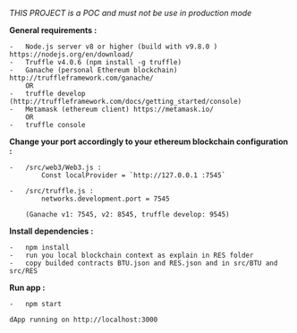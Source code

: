 *THIS PROJECT is a POC and must not be use in production mode*

**General requirements :**
    
    -	Node.js server v8 or higher (build with v9.8.0 ) https://nodejs.org/en/download/ 
    -	Truffle v4.0.6 (npm install -g truffle)
    -	Ganache (personal Ethereum blockchain) http://truffleframework.com/ganache/
        OR
    -	truffle develop (http://truffleframework.com/docs/getting_started/console)
    -	Metamask (ethereum client) https://metamask.io/ 
        OR
    -	truffle console 

**Change your port accordingly to your ethereum blockchain configuration :**

    -	/src/web3/Web3.js : 
            Const localProvider = `http://127.0.0.1 :7545`
    
    -	/src/truffle.js :
      	    networks.development.port = 7545

        (Ganache v1: 7545, v2: 8545, truffle develop: 9545)

**Install dependencies :**

    -	npm install
    -	run you local blockchain context as explain in RES folder
    -	copy builded contracts BTU.json and RES.json and in src/BTU and src/RES

**Run app :**  

    -   npm start

    dApp running on http://localhost:3000
